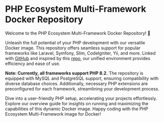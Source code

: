 # PHP Ecosystem Multi-Framework Docker Repository

Welcome to the PHP Ecosystem Multi-Framework Docker Repository! 🚀

Unleash the full potential of your PHP development with our versatile Docker image. This repository offers seamless support for popular frameworks like Laravel, Symfony, Slim, CodeIgniter, Yii, and more. Linked with [GitHub](https://github.com/nanorocks/php-ecosystem-multi-framework) and inspired by this [repo](https://github.com/sports-match-maker/docker-pnmamhes), our unified environment provides efficiency and ease of use.

**Note: Currently, all frameworks support PHP 8.2.** The repository is equipped with MySQL and PostgreSQL support, ensuring compatibility with diverse database choices. Additionally, necessary PHP extensions are preconfigured for each framework, streamlining your development process.

Dive into a user-friendly PHP setup, accelerating your projects effortlessly. Explore our overview guide for insights on running and maximizing the capabilities of this dynamic Docker image. Happy coding with the PHP Ecosystem Multi-Framework image for Docker!
